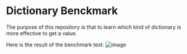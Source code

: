 # Dictionary Benckmark

The purpose of this repository is that to learn which kind of dictionary is more effective to get a value.

Here is the result of the benchmark test:
![image](https://github.com/hakanaltindis/csharp-dictionary-benchmark/assets/6873753/bd8a3ebc-3925-4e22-aad2-82db656105a1)
